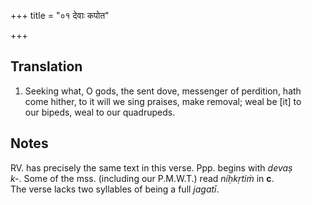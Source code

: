+++
title = "०१ देवाः कपोत"

+++
## Translation
1. Seeking what, O gods, the sent dove, messenger of perdition, hath  
come hither, to it will we sing praises, make removal; weal be \[it\] to  
our bipeds, weal to our quadrupeds.

## Notes
RV. has precisely the same text in this verse. Ppp. begins with *devaṣ  
k-*. Some of the mss. (including our P.M.W.T.) read *níḥkṛtiṁ* in **c**.  
The verse lacks two syllables of being a full *jagatī*.

